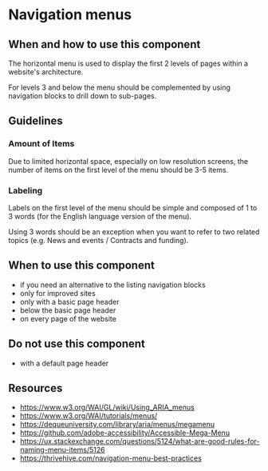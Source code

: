 # Navigation menus

## When and how to use this component

The horizontal menu is used to display the first 2 levels of pages within a
website's architecture.

For levels 3 and below the menu should be complemented by using navigation
blocks to drill down to sub-pages.

## Guidelines

### Amount of Items

Due to limited horizontal space, especially on low resolution screens, the
number of items on the first level of the menu should be 3-5 items.

### Labeling

Labels on the first level of the menu should be simple and composed of 1 to 3
words (for the English language version of the menu).

Using 3 words should be an exception when you want to refer to two related
topics (e.g. News and events / Contracts and funding).

## When to use this component

- if you need an alternative to the listing navigation blocks
- only for improved sites
- only with a basic page header
- below the basic page header
- on every page of the website

## Do not use this component

- with a default page header

## Resources

- <https://www.w3.org/WAI/GL/wiki/Using_ARIA_menus>
- <https://www.w3.org/WAI/tutorials/menus/>
- <https://dequeuniversity.com/library/aria/menus/megamenu>
- <https://github.com/adobe-accessibility/Accessible-Mega-Menu>
- <https://ux.stackexchange.com/questions/5124/what-are-good-rules-for-naming-menu-items/5126>
- <https://thrivehive.com/navigation-menu-best-practices>
